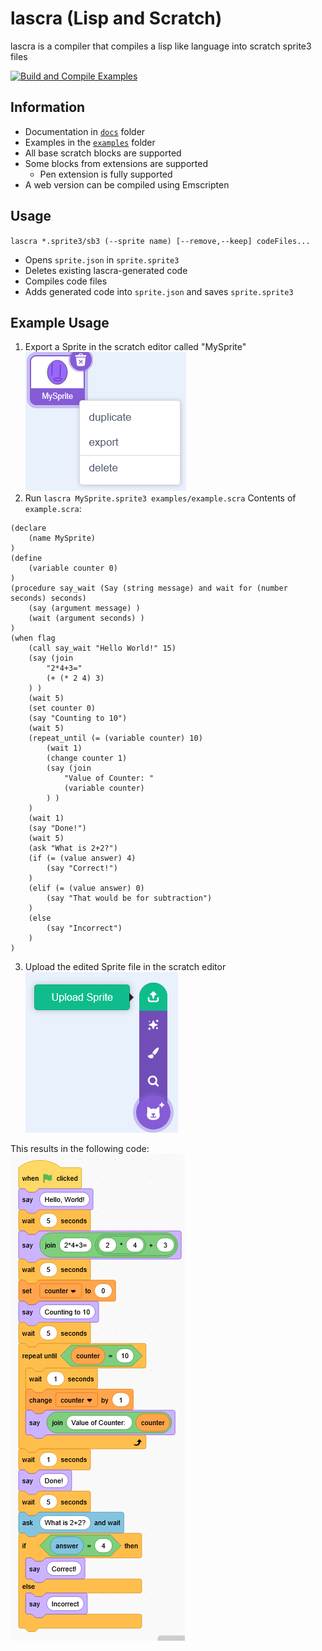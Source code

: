# lascra (Lisp and Scratch)
lascra is a compiler that compiles a lisp like language into scratch sprite3 files  

[![Build and Compile Examples](https://github.com/bit-turtle/lascra/actions/workflows/buildexamples.yml/badge.svg)](https://github.com/bit-turtle/lascra/actions/workflows/buildexamples.yml)
## Information
* Documentation in [`docs`](docs/STRUCTURE.md) folder
* Examples in the [`examples`](examples/) folder
* All base scratch blocks are supported
* Some blocks from extensions are supported
  - Pen extension is fully supported
* A web version can be compiled using Emscripten  
## Usage
`lascra *.sprite3/sb3 (--sprite name) [--remove,--keep] codeFiles...`
* Opens `sprite.json` in `sprite.sprite3`
* Deletes existing lascra-generated code
* Compiles code files
* Adds generated code into `sprite.json` and saves `sprite.sprite3`
## Example Usage
1. Export a Sprite in the scratch editor called "MySprite"  
![Export Sprite](images/export.png)
2. Run `lascra MySprite.sprite3 examples/example.scra`
Contents of `example.scra`:
```
(declare
    (name MySprite)
)
(define
    (variable counter 0)
)
(procedure say_wait (Say (string message) and wait for (number seconds) seconds)
    (say (argument message) )
    (wait (argument seconds) )
)
(when flag
    (call say_wait "Hello World!" 15)
    (say (join
        "2*4+3="
        (+ (* 2 4) 3)
    ) )
    (wait 5)
    (set counter 0)
    (say "Counting to 10")
    (wait 5)
    (repeat_until (= (variable counter) 10)
        (wait 1)
        (change counter 1)
        (say (join
            "Value of Counter: "
            (variable counter)
        ) )
    )
    (wait 1)
    (say "Done!")
    (wait 5)
    (ask "What is 2+2?")
    (if (= (value answer) 4)
        (say "Correct!")
    )
    (elif (= (value answer) 0)
        (say "That would be for subtraction")
    )
    (else
        (say "Incorrect")
    )
)
```
3. Upload the edited Sprite file in the scratch editor  
![Upload Sprite](images/upload.png)

This results in the following code:  
![Resulting Code](images/example.png)

